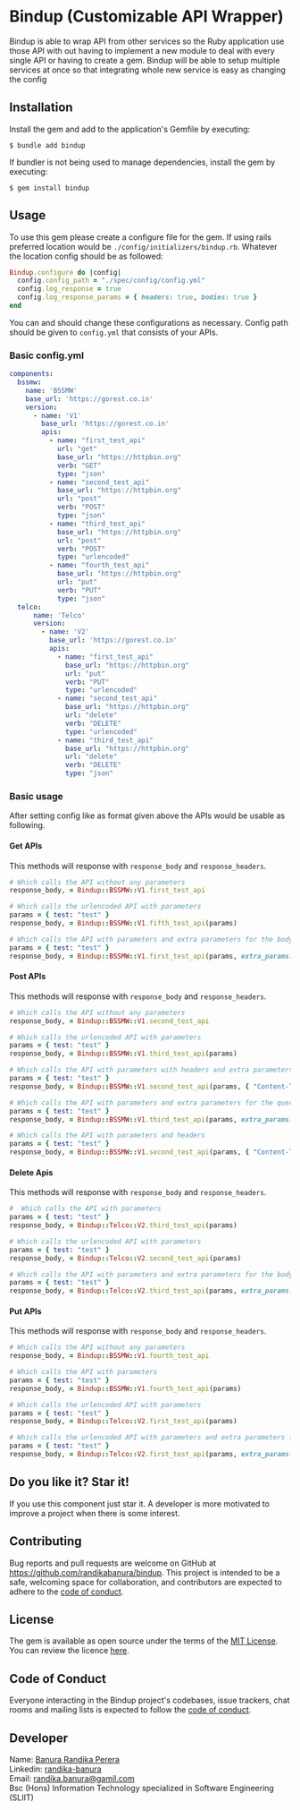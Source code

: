 # Bindup (Customizable API Wrapper)

Bindup is able to wrap API from other services so the Ruby application
use those API with out having to implement a new module to deal with
every single API or having to create a gem. Bindup will be able to
setup multiple services at once so that integrating whole new service
is easy as changing the config

## Installation

Install the gem and add to the application's Gemfile by executing:

    $ bundle add bindup

If bundler is not being used to manage dependencies, install the gem by executing:

    $ gem install bindup

## Usage

To use this gem please create a configure file for the gem. If using rails 
preferred location would be `./config/initializers/bindup.rb`. Whatever the location
config should be as followed:

```ruby
Bindup.configure do |config|
  config.config_path = "./spec/config/config.yml"
  config.log_response = true
  config.log_response_params = { headers: true, bodies: true }
end
```

You can and should change these configurations as necessary. Config path should be given to
`config.yml` that consists of your APIs.

### Basic config.yml

```yaml
components:
  bssmw:
    name: 'BSSMW'
    base_url: 'https://gorest.co.in'
    version:
      - name: 'V1'
        base_url: 'https://gorest.co.in'
        apis:
          - name: "first_test_api"
            url: "get"
            base_url: "https://httpbin.org"
            verb: "GET"
            type: "json"
          - name: "second_test_api"
            base_url: "https://httpbin.org"
            url: "post"
            verb: "POST"
            type: "json"
          - name: "third_test_api"
            base_url: "https://httpbin.org"
            url: "post"
            verb: "POST"
            type: "urlencoded"
          - name: "fourth_test_api"
            base_url: "https://httpbin.org"
            url: "put"
            verb: "PUT"
            type: "json"
  telco:
      name: 'Telco'
      version:
        - name: 'V2'
          base_url: 'https://gorest.co.in'
          apis:
            - name: "first_test_api"
              base_url: "https://httpbin.org"
              url: "put"
              verb: "PUT"
              type: "urlencoded"
            - name: "second_test_api"
              base_url: "https://httpbin.org"
              url: "delete"
              verb: "DELETE"
              type: "urlencoded"
            - name: "third_test_api"
              base_url: "https://httpbin.org"
              url: "delete"
              verb: "DELETE"
              type: "json"
```

### Basic usage

After setting config like as format given above the APIs would be usable as following.

#### Get APIs

This methods will response with `response_body` and `response_headers`.

```ruby
# Which calls the API without any parameters
response_body, = Bindup::BSSMW::V1.first_test_api

# Which calls the urlencoded API with parameters
params = { test: "test" }
response_body, = Bindup::BSSMW::V1.fifth_test_api(params)

# Which calls the API with parameters and extra parameters for the body
params = { test: "test" }
response_body, = Bindup::BSSMW::V1.first_test_api(params, extra_params: params)
```

#### Post APIs

This methods will response with `response_body` and `response_headers`.

```ruby
# Which calls the API without any parameters
response_body, = Bindup::BSSMW::V1.second_test_api

# Which calls the urlencoded API with parameters
params = { test: "test" }
response_body, = Bindup::BSSMW::V1.third_test_api(params)

# Which calls the API with parameters with headers and extra parameters for the query params
params = { test: "test" }
response_body, = Bindup::BSSMW::V1.second_test_api(params, { "Content-Type": "application/test" }, extra_params: params)

# Which calls the API with parameters and extra parameters for the query params
params = { test: "test" }
response_body, = Bindup::BSSMW::V1.third_test_api(params, extra_params: params)

# Which calls the API with parameters and headers
params = { test: "test" }
response_body, = Bindup::BSSMW::V1.second_test_api(params, { "Content-Type": "application/test" })
```

#### Delete Apis

This methods will response with `response_body` and `response_headers`.

```ruby
#  Which calls the API with parameters
params = { test: "test" }
response_body, = Bindup::Telco::V2.third_test_api(params)

# Which calls the urlencoded API with parameters
params = { test: "test" }
response_body, = Bindup::Telco::V2.second_test_api(params)

# Which calls the API with parameters and extra parameters for the body
params = { test: "test" }
response_body, = Bindup::Telco::V2.third_test_api(params, extra_params: params)
```

#### Put APIs

This methods will response with `response_body` and `response_headers`.

```ruby
# Which calls the API without any parameters
response_body, = Bindup::BSSMW::V1.fourth_test_api

# Which calls the API with parameters
params = { test: "test" }
response_body, = Bindup::BSSMW::V1.fourth_test_api(params)

# Which calls the urlencoded API with parameters
params = { test: "test" }
response_body, = Bindup::Telco::V2.first_test_api(params)

# Which calls the urlencoded API with parameters and extra parameters for the query params
params = { test: "test" }
response_body, = Bindup::Telco::V2.first_test_api(params, extra_params: params)
```

## Do you like it? Star it!

If you use this component just star it. A developer is more motivated to improve a project when there is some interest.

## Contributing

Bug reports and pull requests are welcome on GitHub at https://github.com/randikabanura/bindup. This project is intended to be a safe, welcoming space for collaboration, and contributors are expected to adhere to the [code of conduct](https://github.com/randikabanura/bindup/blob/master/CODE_OF_CONDUCT.md).

## License

The gem is available as open source under the terms of the [MIT License](https://opensource.org/licenses/MIT). You can review the licence [here](./LICENSE.txt).

## Code of Conduct

Everyone interacting in the Bindup project's codebases, issue trackers, chat rooms and mailing lists is expected to follow the [code of conduct](https://github.com/[USERNAME]/bindup/blob/master/CODE_OF_CONDUCT.md).

## Developer

Name: [Banura Randika Perera](https://github.com/randikabanura) <br/>
Linkedin: [randika-banura](https://www.linkedin.com/in/randika-banura/) <br/>
Email: [randika.banura@gamil.com](mailto:randika.banura@gamil.com) <br/>
Bsc (Hons) Information Technology specialized in Software Engineering (SLIIT) <br/>